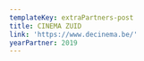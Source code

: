```yaml
---
templateKey: extraPartners-post
title: CINEMA ZUID
link: 'https://www.decinema.be/'
yearPartner: 2019
---
```

